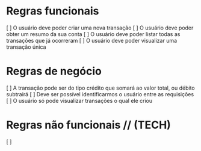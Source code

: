 # Regras funcionais

[ ] O usuário deve poder criar uma nova transação
[ ] O usuário deve poder obter um resumo da sua conta
[ ] O usuário deve poder listar todas as transações que já ocorreram
[ ] O usuário deve poder visualizar uma transação única


# Regras de negócio

[ ] A transação pode ser do tipo crédito que somará ao valor total, ou débito subtrairá
[ ] Deve ser possível identificarmos o usuário entre as requisições
[ ] O usuário só pode visualizar transações o qual ele criou


# Regras não funcionais // (TECH)

[ ]